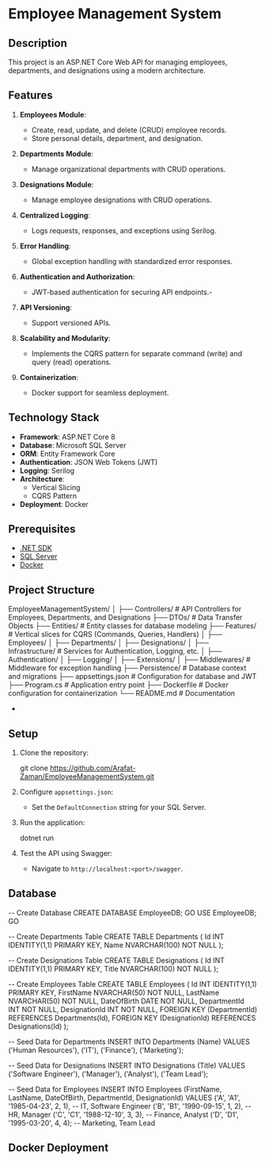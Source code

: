 ﻿
# Employee Management System

## Description
This project is an ASP.NET Core Web API for managing employees, departments, and designations using a modern architecture.

## Features

1. **Employees Module**:
   - Create, read, update, and delete (CRUD) employee records.
   - Store personal details, department, and designation.

2. **Departments Module**:
   - Manage organizational departments with CRUD operations.

3. **Designations Module**:
   - Manage employee designations with CRUD operations.

4. **Centralized Logging**:
   - Logs requests, responses, and exceptions using Serilog.

5. **Error Handling**:
   - Global exception handling with standardized error responses.

6. **Authentication and Authorization**:
   - JWT-based authentication for securing API endpoints.- 

7. **API Versioning**:
   - Support versioned APIs.

8. **Scalability and Modularity**:
   - Implements the CQRS pattern for separate command (write) and query (read) operations.

9. **Containerization**:
   - Docker support for seamless deployment.


## **Technology Stack**
- **Framework**: ASP.NET Core 8
- **Database**: Microsoft SQL Server
- **ORM**: Entity Framework Core
- **Authentication**: JSON Web Tokens (JWT)
- **Logging**: Serilog
- **Architecture**:
  - Vertical Slicing
  - CQRS Pattern
- **Deployment**: Docker


## Prerequisites
- [.NET SDK](https://dotnet.microsoft.com/download)
- [SQL Server](https://www.microsoft.com/en-us/sql-server/sql-server-downloads)
- [Docker](https://www.docker.com/)



## **Project Structure**

EmployeeManagementSystem/
│
├── Controllers/                 # API Controllers for Employees, Departments, and Designations
├── DTOs/                        # Data Transfer Objects
├── Entities/                    # Entity classes for database modeling
├── Features/                    # Vertical slices for CQRS (Commands, Queries, Handlers)
│   ├── Employees/
│   ├── Departments/
│   ├── Designations/
│
├── Infrastructure/              # Services for Authentication, Logging, etc.
│   ├── Authentication/
│   ├── Logging/
│   ├── Extensions/
│
├── Middlewares/                 # Middleware for exception handling
├── Persistence/                 # Database context and migrations
├── appsettings.json             # Configuration for database and JWT
├── Program.cs                   # Application entry point
├── Dockerfile                   # Docker configuration for containerization
└── README.md                    # Documentation

- 



## Setup
1. Clone the repository:
   
   git clone https://github.com/Arafat-Zaman/EmployeeManagementSystem.git
   
2. Configure `appsettings.json`:
   - Set the `DefaultConnection` string for your SQL Server.
  

3. Run the application:
   
   dotnet run
   

4. Test the API using Swagger:
   - Navigate to `http://localhost:<port>/swagger`.




## Database 

-- Create Database
CREATE DATABASE EmployeeDB;
GO
USE EmployeeDB;
GO

-- Create Departments Table
CREATE TABLE Departments (
    Id INT IDENTITY(1,1) PRIMARY KEY,
    Name NVARCHAR(100) NOT NULL
);

-- Create Designations Table
CREATE TABLE Designations (
    Id INT IDENTITY(1,1) PRIMARY KEY,
    Title NVARCHAR(100) NOT NULL
);

-- Create Employees Table
CREATE TABLE Employees (
    Id INT IDENTITY(1,1) PRIMARY KEY,
    FirstName NVARCHAR(50) NOT NULL,
    LastName NVARCHAR(50) NOT NULL,
    DateOfBirth DATE NOT NULL,
    DepartmentId INT NOT NULL,
    DesignationId INT NOT NULL,
    FOREIGN KEY (DepartmentId) REFERENCES Departments(Id),
    FOREIGN KEY (DesignationId) REFERENCES Designations(Id)
);

-- Seed Data for Departments
INSERT INTO Departments (Name)
VALUES
('Human Resources'),
('IT'),
('Finance'),
('Marketing');

-- Seed Data for Designations
INSERT INTO Designations (Title)
VALUES
('Software Engineer'),
('Manager'),
('Analyst'),
('Team Lead');

-- Seed Data for Employees
INSERT INTO Employees (FirstName, LastName, DateOfBirth, DepartmentId, DesignationId)
VALUES
('A', 'A1', '1985-04-23', 2, 1), -- IT, Software Engineer
('B', 'B1', '1990-09-15', 1, 2), -- HR, Manager
('C', 'C1', '1988-12-10', 3, 3), -- Finance, Analyst
('D', 'D1', '1995-03-20', 4, 4); -- Marketing, Team Lead


## Docker Deployment

